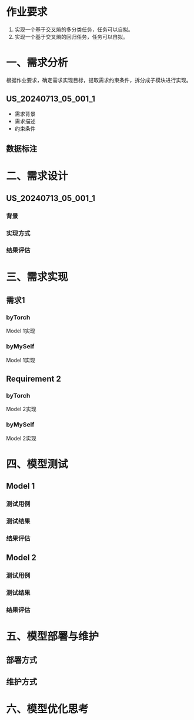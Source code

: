 # 作业要求

1. 实现一个基于交叉熵的多分类任务，任务可以自拟。
2. 实现一个基于交叉熵的回归任务，任务可以自拟。

# 一、需求分析

根据作业要求，确定需求实现目标，提取需求约束条件，拆分成子模块进行实现。

## US_20240713_05_001_1

- 需求背景
- 需求描述
- 约束条件

## 数据标注


# 二、需求设计

## US_20240713_05_001_1

### 背景

### 实现方式

### 结果评估

# 三、需求实现

## 需求1

### byTorch

Model 1实现

### byMySelf

Model 1实现

## Requirement 2

### byTorch

Model 2实现

### byMySelf

Model 2实现

# 四、模型测试

## Model 1

### 测试用例

### 测试结果

### 结果评估

## Model 2

### 测试用例

### 测试结果

### 结果评估

# 五、模型部署与维护

## 部署方式

## 维护方式

# 六、模型优化思考

